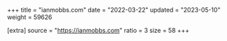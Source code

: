 +++
title = "ianmobbs.com"
date = "2022-03-22"
updated = "2023-05-10"
weight = 59626

[extra]
source = "https://ianmobbs.com"
ratio = 3
size = 58
+++
